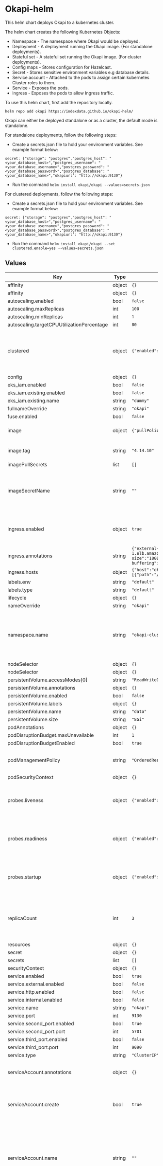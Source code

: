 # Okapi-helm

This helm chart deploys Okapi to a kubernetes cluster.

The helm chart creates the following Kubernetes Objects:

* Namespace - The namespace where Okapi would be deployed.
* Deployment - A deployment running the Okapi image. (For standalone deployments).
* Stateful set - A stateful set running the Okapi image. (For cluster deployments).
* Config maps - Stores configuration for Hazelcast.
* Secret - Stores sensitive environment variables e.g database details.
* Service account - Attached to the pods to assign certain kubernetes Cluster roles to them.
* Service - Exposes the pods.
* Ingress - Exposes the pods to allow Ingress traffic.

To use this helm chart, first add the repository locally.  

`helm repo add okapi https://indexdata.github.io/okapi-helm/`

  
Okapi can either be deployed standalone or as a cluster, the default mode is standalone.

For standalone deployments, follow the following steps:

* Create a secrets.json file to hold your environment variables. See example format below:

`secret: {"storage": "postgres","postgres_host": "<your_database_host>","postgres_username": "<your_database_username>","postgres_password": "<your_database_password>","postgres_database": "<your_database_name>","okapiurl": "http://okapi:9130"}`


* Run the command `helm install okapi/okapi --values=secrets.json`

For clustered deployments, follow the following steps:

* Create a secrets.json file to hold your environment variables. See example format below:

`secret: {"storage": "postgres","postgres_host": "<your_database_host>","postgres_username": "<your_database_username>","postgres_password": "<your_database_password>","postgres_database": "<your_database_name>","okapiurl": "http://okapi:9130"}`


* Run the command `helm install okapi/okapi --set clustered.enable=yes --values=secrets.json`

## Values

| Key | Type | Default | Description |
|-----|------|---------|-------------|
| affinity | object | `{}` |  |
| affinity | object | `{}` |  |
| autoscaling.enabled | bool | `false` |  |
| autoscaling.maxReplicas | int | `100` |  |
| autoscaling.minReplicas | int | `1` |  |
| autoscaling.targetCPUUtilizationPercentage | int | `80` |  |
| clustered | object | `{"enabled":"no"}` | Specifies whether Okapi is deployed in cluster or standalone mode |
| config | object | `{}` |  |
| eks_iam.enabled | bool | `false` |  |
| eks_iam.existing.enabled | bool | `false` |  |
| eks_iam.existing.name | string | `"dummy"` |  |
| fullnameOverride | string | `"okapi"` |  |
| fuse.enabled | bool | `false` |  |
| image | object | `{"pullPolicy":"Always","repository":"folioorg/okapi","tag":"4.14.10"}` | Okapi docker image  |
| image.tag | string | `"4.14.10"` | Okapi docker image tag |
| imagePullSecrets | list | `[]` |  |
| imageSecretName | string | `""` | Image secret for accessing private private docker registries |
| ingress.enabled | object | `true` | Specifies whether an ingress should be created |
| ingress.annotations | string | `{"external-dns.alpha.kubernetes.io/target":"3739406b-kubesystem-foliod-57fa-596039908.us-east-1.elb.amazonaws.com","kubernetes.io/ingress.class":"nginx","nginx.ingress.kubernetes.io/proxy-body-size":"10000m","nginx.ingress.kubernetes.io/proxy-read-timeout":"300","nginx.ingress.kubernetes.io/proxy-request-buffering":"off"}` | Ingress annotations |
| ingress.hosts | object | `{"host":"okapi-cluster-okapi2.folio-dev-us-east-1-1.folio-dev.indexdata.com","paths":[{"path":"/","pathType":"ImplementationSpecific"}]}` | Ingress host |
| labels.env | string | `"default"` |  |
| labels.type | string | `"default"` |  |
| lifecycle | object | `{}` |  |
| nameOverride | string | `"okapi"` |  |
| namespace.name | string | `"okapi-cluster-helm"` | The name of the namespace to deploy resources to. Ensure the namespace exists. |
| nodeSelector | object | `{}` |  |
| nodeSelector | object | `{}` |  |
| persistentVolume.accessModes[0] | string | `"ReadWriteOnce"` |  |
| persistentVolume.annotations | object | `{}` |  |
| persistentVolume.enabled | bool | `false` |  |
| persistentVolume.labels | object | `{}` |  |
| persistentVolume.name | string | `"data"` |  |
| persistentVolume.size | string | `"8Gi"` |  |
| podAnnotations | object | `{}` |  |
| podDisruptionBudget.maxUnavailable | int | `1` |  |
| podDisruptionBudgetEnabled | bool | `true` |  |
| podManagementPolicy | string | `"OrderedReady"` | Pod management policy for pods |
| podSecurityContext | object | `{}` |  |
| probes.liveness | object | `{"enabled":true,"failureThreshold":2,"initialDelaySeconds":120,"path":"/_/proxy/health","periodSeconds":10,"timeoutSeconds":10}` | Specifies whether a liveness probe should be created |
| probes.readiness | object | `{"enabled":true,"failureThreshold":2,"initialDelaySeconds":120,"path":"/_/proxy/health","periodSeconds":10,"timeoutSeconds":10}` | Specifies whether a readiness probe should be created |
| probes.startup | object | `{"enabled":false,"failureThreshold":30,"path":"/","periodSeconds":10}` | Specifies whether a startup probe should be created |
| replicaCount | int | `3` | Number of pods to create (applies to clusteres deployments alone) |
| resources | object | `{}` |  |
| secret | object | `{}` |  |
| secrets | list | `[]` |  |
| securityContext | object | `{}` |  |
| service.enabled | bool | `true` |  |
| service.external.enabled | bool | `false` |  |
| service.http.enabled | bool | `false` |  |
| service.internal.enabled | bool | `false` |  |
| service.name | string | `"okapi"` |  |
| service.port | int | `9130` |  |
| service.second_port.enabled | bool | `true` |  |
| service.second_port.port | int | `5701` |  |
| service.third_port.enabled | bool | `false` |  |
| service.third_port.port | int | `9090` |  |
| service.type | string | `"ClusterIP"` |  |
| serviceAccount.annotations | object | `{}` | Annotations to add to the service account |
| serviceAccount.create | bool | `true` | Specifies whether a service account should be created |
| serviceAccount.name | string | `""` | The name of the service account to use. If not set and create is true, a name is generated using the fullname template |
| terminationGracePeriodSeconds | int | `300` | Termination grace period for pods |
| tolerations | list | `[]` |  |
| tolerations | list | `[]` |  |
| updateStrategy | string | `"RollingUpdate"` | Update strategy for pods |

----------------------------------------------
